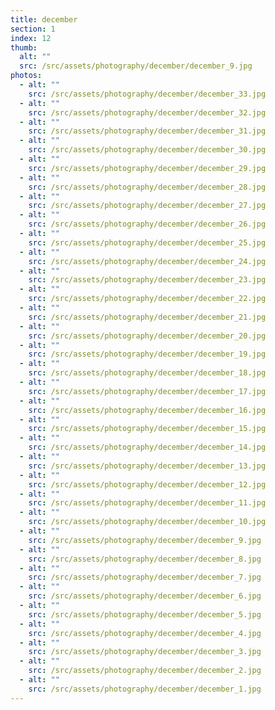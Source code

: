 ```yaml
---
title: december
section: 1
index: 12
thumb:
  alt: ""
  src: /src/assets/photography/december/december_9.jpg
photos:
  - alt: ""
    src: /src/assets/photography/december/december_33.jpg
  - alt: ""
    src: /src/assets/photography/december/december_32.jpg
  - alt: ""
    src: /src/assets/photography/december/december_31.jpg
  - alt: ""
    src: /src/assets/photography/december/december_30.jpg
  - alt: ""
    src: /src/assets/photography/december/december_29.jpg
  - alt: ""
    src: /src/assets/photography/december/december_28.jpg
  - alt: ""
    src: /src/assets/photography/december/december_27.jpg
  - alt: ""
    src: /src/assets/photography/december/december_26.jpg
  - alt: ""
    src: /src/assets/photography/december/december_25.jpg
  - alt: ""
    src: /src/assets/photography/december/december_24.jpg
  - alt: ""
    src: /src/assets/photography/december/december_23.jpg
  - alt: ""
    src: /src/assets/photography/december/december_22.jpg
  - alt: ""
    src: /src/assets/photography/december/december_21.jpg
  - alt: ""
    src: /src/assets/photography/december/december_20.jpg
  - alt: ""
    src: /src/assets/photography/december/december_19.jpg
  - alt: ""
    src: /src/assets/photography/december/december_18.jpg
  - alt: ""
    src: /src/assets/photography/december/december_17.jpg
  - alt: ""
    src: /src/assets/photography/december/december_16.jpg
  - alt: ""
    src: /src/assets/photography/december/december_15.jpg
  - alt: ""
    src: /src/assets/photography/december/december_14.jpg
  - alt: ""
    src: /src/assets/photography/december/december_13.jpg
  - alt: ""
    src: /src/assets/photography/december/december_12.jpg
  - alt: ""
    src: /src/assets/photography/december/december_11.jpg
  - alt: ""
    src: /src/assets/photography/december/december_10.jpg
  - alt: ""
    src: /src/assets/photography/december/december_9.jpg
  - alt: ""
    src: /src/assets/photography/december/december_8.jpg
  - alt: ""
    src: /src/assets/photography/december/december_7.jpg
  - alt: ""
    src: /src/assets/photography/december/december_6.jpg
  - alt: ""
    src: /src/assets/photography/december/december_5.jpg
  - alt: ""
    src: /src/assets/photography/december/december_4.jpg
  - alt: ""
    src: /src/assets/photography/december/december_3.jpg
  - alt: ""
    src: /src/assets/photography/december/december_2.jpg
  - alt: ""
    src: /src/assets/photography/december/december_1.jpg
---
```

